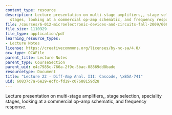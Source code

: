 ```yaml
---
content_type: resource
description: Lecture presentation on multi-stage amplifiers,, stage selection, speciality
  stages, looking at a commercial op-amp schematic, and frequency response.
file: /courses/6-012-microelectronic-devices-and-circuits-fall-2009/60837c7a6e29ecfcfd19c07688159d28_MIT6_012F09_lec22.pdf
file_size: 1110329
file_type: application/pdf
learning_resource_types:
- Lecture Notes
license: https://creativecommons.org/licenses/by-nc-sa/4.0/
ocw_type: OCWFile
parent_title: Lecture Notes
parent_type: CourseSection
parent_uid: e4c7985c-766a-2f9c-5bac-08869dd8bade
resourcetype: Document
title: "Lecture 22 - Diff-Amp Anal. III: Cascode, \xB5A-741"
uid: 60837c7a-6e29-ecfc-fd19-c07688159d28
---
```

Lecture presentation on multi-stage amplifiers,, stage selection, speciality stages, looking at a commercial op-amp schematic, and frequency response.